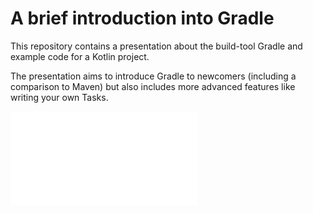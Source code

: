 # A brief introduction into Gradle

This repository contains a presentation about the build-tool Gradle and example code for a Kotlin project.

The presentation aims to introduce Gradle to newcomers (including a comparison to Maven) but also includes more advanced features like writing your own Tasks.

![Gradle Presentation](/presentation.pdf "")

